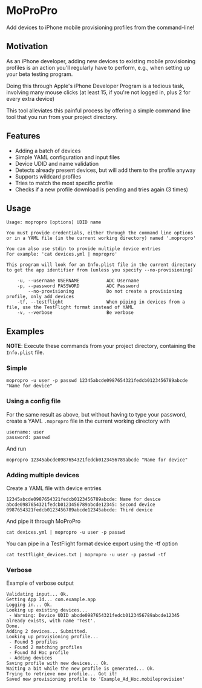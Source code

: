 # MoProPro

Add devices to iPhone mobile provisioning profiles from the command-line!

## Motivation

As an iPhone developer, adding new devices to existing mobile provisioning
profiles is an action you'll regularly have to perform, e.g., when setting up
your beta testing program.

Doing this through Apple's iPhone Developer Program is a tedious task,
involving many mouse clicks (at least 15, if you're not logged in, plus 2 for
every extra device)

This tool alleviates this painful process by offering a simple command line
tool that you run from your project directory.


## Features

- Adding a batch of devices
- Simple YAML configuration and input files
- Device UDID and name validation
- Detects already present devices, but will add them to the profile anyway
- Supports wildcard profiles
- Tries to match the most specific profile
- Checks if a new profile download is pending and tries again (3 times)


## Usage

    Usage: mopropro [options] UDID name
    
    You must provide credentials, either through the command line options
    or in a YAML file (in the current working directory) named '.mopropro'
    
    You can also use stdin to provide multiple device entries
    For example: 'cat devices.yml | mopropro'
    
    This program will look for an Info.plist file in the current directory
    to get the app identifier from (unless you specify --no-provisioning)
    
        -u, --username USERNAME          ADC Username
        -p, --password PASSWORD          ADC Password
            --no-provisioning            Do not create a provisioning profile, only add devices
        -tf, --testflight                When piping in devices from a file, use the TestFlight format instead of YAML
        -v, --verbose                    Be verbose


## Examples

**NOTE**: Execute these commands from your project directory, containing the
`Info.plist` file.


### Simple

    mopropro -u user -p passwd 12345abcde0987654321fedcb0123456789abcde "Name for device"


### Using a config file

For the same result as above, but without having to type your password, create
a YAML `.mopropro` file in the current working directory with

    username: user
    password: passwd

And run
    
    mopropro 12345abcde0987654321fedcb0123456789abcde "Name for device"


### Adding multiple devices

Create a YAML file with device entries

    12345abcde0987654321fedcb0123456789abcde: Name for device
    abcde0987654321fedcb0123456789abcde12345: Second device
    0987654321fedcb0123456789abcde12345abcde: Third device

And pipe it through MoProPro

    cat devices.yml | mopropro -u user -p passwd

You can pipe in a TestFlight format device export using the -tf option

    cat testflight_devices.txt | mopropro -u user -p passwd -tf

### Verbose

Example of verbose output

    Validating input... Ok.
    Getting App Id... com.example.app
    Logging in... Ok.
    Looking up existing devices... 
     - Warning: Device UDID abcde0987654321fedcb0123456789abcde12345 already exists, with name 'Test'.
    Done.
    Adding 2 devices... Submitted.
    Looking up provisioning profile... 
     - Found 5 profiles
     - Found 2 matching profiles
     - Found Ad Hoc profile
     - Adding devices
    Saving profile with new devices... Ok.
    Waiting a bit while the new profile is generated... Ok.
    Trying to retrieve new profile... Got it!
    Saved new provisioning profile to 'Example_Ad_Hoc.mobileprovision'
